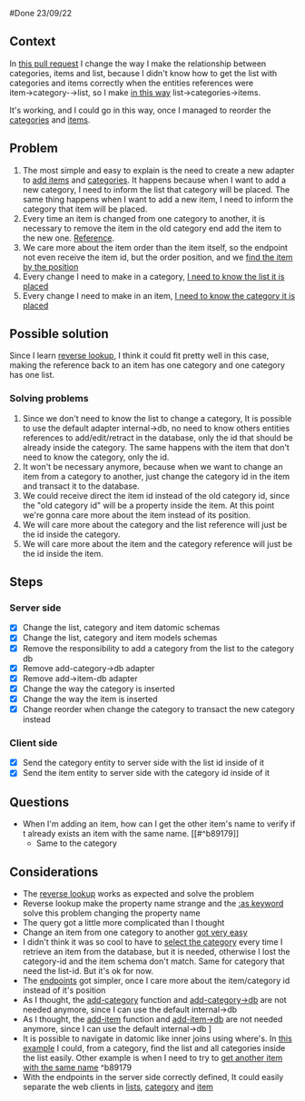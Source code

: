 #Done 23/09/22

## Context
In [this pull request](https://github.com/gumberss/PurchaseListinator/pull/18) I change the way I make the relationship between categories, items and list, because I didn't know how to get the list with categories and items correctly when the entities references were item→category-→list, so I make [in this way](https://github.com/gumberss/PurchaseListinator/pull/18/files#diff-974527977f9a720ad0c304f86b344ce42e8c3eb746bf096f3c44f607a5d155e6R90) list→categories→items.

It's working, and I could go in this way, once I managed to reorder the [categories](https://github.com/gumberss/PurchaseListinator/pull/19) and [items](https://github.com/gumberss/PurchaseListinator/pull/20).

## Problem
1. The most simple and easy to explain is the need to create a new adapter to [add items](https://github.com/gumberss/PurchaseListinator/pull/20/files#diff-e9649d1f9ae2a0780016f3725beb7d0cba1011a5e9d93fb34047e5cb6bc47169R8) and [categories](https://github.com/gumberss/PurchaseListinator/pull/19/files#diff-f96e01fcb18149ff31223d8b50a76d852e9cb7b0115f220ccf74eafe722da850R7). It happens because when I want to add a new category, I need to inform the list that category will be placed. The same thing happens when I want to add a new item, I need to inform the category that item will be placed.
2. Every time an item is changed from one category to another, it is necessary to remove the item in the old category end add the item to the new one. [Reference](https://github.com/gumberss/PurchaseListinator/pull/21/files#diff-10a6144bb9c8baae025180917c37e74cbcd197987a0d1880ae5f690a0df285e7R45). 
3. We care more about the item order than the item itself, so the endpoint not even receive the item id, but the order position, and we [find the item by the position](https://github.com/gumberss/PurchaseListinator/pull/21/files#diff-10a6144bb9c8baae025180917c37e74cbcd197987a0d1880ae5f690a0df285e7R44)
4. Every change I need to make in a category, [I need to know the list it is placed](https://github.com/gumberss/PurchaseListinator/commit/07c31d8bba04e4c62304a8d7ee6d0c13c90d57d2#diff-f96e01fcb18149ff31223d8b50a76d852e9cb7b0115f220ccf74eafe722da850R7) 
5. Every change I need to make in an item, [I need to know the category it is placed](https://github.com/gumberss/PurchaseListinator/commit/89b27b66e7349f0b9dc3eaed81d865b0e7968366#diff-e9649d1f9ae2a0780016f3725beb7d0cba1011a5e9d93fb34047e5cb6bc47169R8)


## Possible solution
Since I learn [reverse lookup](https://docs.datomic.com/on-prem/query/pull.html#reverse-lookup), I think it could fit pretty well in this case, making the reference back to an item has one category and one category has one list. 

### Solving problems
1. Since we don't need to know the list to change a category, It is possible to use the default adapter internal->db, no need to know others entities references to add/edit/retract in the database, only the id that should be already inside the category. The same happens with the item that don't need to know the category, only the id.
2. It won't be necessary anymore, because when we want to change an item from a category to another, just change the category id in the item and transact it to the database.
3. We could receive direct the item id instead of the old category id, since the "old category id" will be a property inside the item. At this point we're gonna care more about the item instead of its position.
4. We will care more about the category and the list reference will just be the id inside the category.
5. We will care more about the item and the category reference will just be the id inside the item.

## Steps

### Server side
- [x] Change the list, category and item datomic schemas
- [x] Change the list, category and item models schemas
- [x] Remove the responsibility to add a category from the list to the category db
- [x] Remove add-category->db adapter 
- [x] Remove add->item-db adapter
- [x] Change the way the category is inserted
- [x] Change the way the item is inserted
- [x] Change reorder when change the category to transact the new category instead 

### Client side
- [x] Send the category entity to server side with the list id inside of it
- [x] Send the item entity to server side with the category id inside of it

## Questions
- When I'm adding an item, how can I get the other item's name to verify if t already exists an item with the same name. [[#^b89179]]
	- Same to the category 


## Considerations
- The [reverse lookup](https://github.com/gumberss/PurchaseListinator/pull/22/files#diff-974527977f9a720ad0c304f86b344ce42e8c3eb746bf096f3c44f607a5d155e6R86) works as expected and solve the problem
- Reverse lookup make the property name strange and the [:as keyword](https://github.com/gumberss/PurchaseListinator/pull/22/files#diff-974527977f9a720ad0c304f86b344ce42e8c3eb746bf096f3c44f607a5d155e6R87) solve this problem changing the property name 
- The query got a little more complicated than I thought
- Change an item from one category to another [got very easy](https://github.com/gumberss/PurchaseListinator/pull/22/files#diff-10a6144bb9c8baae025180917c37e74cbcd197987a0d1880ae5f690a0df285e7R44)
- I didn't think it was so cool to have to [select the category](https://github.com/gumberss/PurchaseListinator/pull/22/files#diff-e225d609d714f08be8ae8d039e8909d45411546ac7cce11631cd885ba42d3e17R96) every time I retrieve an item from the database, but it is needed, otherwise I lost the category-id and the item schema don't match. Same for category that need the list-id. But it's ok for now.
- The [endpoints](https://github.com/gumberss/PurchaseListinator/pull/22/files#diff-358ee9063cd0e6b5f6e0ca7d8118de6568c1fc4151ff4a51d87c50504f34c7d4L125) got simpler, once I care more about the item/category id instead of it's position
- As I thought, the [add-category](https://github.com/gumberss/PurchaseListinator/pull/22/files#diff-974527977f9a720ad0c304f86b344ce42e8c3eb746bf096f3c44f607a5d155e6L86) function and [add-category->db](https://github.com/gumberss/PurchaseListinator/pull/22/files#diff-f96e01fcb18149ff31223d8b50a76d852e9cb7b0115f220ccf74eafe722da850L7) are not needed anymore, since I can use the default internal->db 
- As I thought, the [add-item](https://github.com/gumberss/PurchaseListinator/pull/22/files#diff-283acafe7867d900bc2744e5477941f87e678ae57abfcd6af8451db6657b8473L91) function and [add-item->db](https://github.com/gumberss/PurchaseListinator/pull/22/files#diff-e9649d1f9ae2a0780016f3725beb7d0cba1011a5e9d93fb34047e5cb6bc47169L8) are not needed anymore, since I can use the default internal->db ]
- It is possible to navigate in datomic like inner joins using where's. In [this example](https://github.com/gumberss/PurchaseListinator/pull/22/files#diff-283acafe7867d900bc2744e5477941f87e678ae57abfcd6af8451db6657b8473R79) I could, from a category, find the list and all categories inside the list easily. Other example is when I need to try to [get another item with the same name](https://github.com/gumberss/PurchaseListinator/pull/22/files#diff-e225d609d714f08be8ae8d039e8909d45411546ac7cce11631cd885ba42d3e17R50) ^b89179
- With the endpoints in the server side correctly defined, It could easily separate the web clients in [lists](https://github.com/gumberss/FinanceControlinatorMobile/pull/94/files#diff-0fa06487138fe5f9a5334e1cf50747a3e41c0f06afd7c7dfc025f6a7d2a73cc2R4), [category](https://github.com/gumberss/FinanceControlinatorMobile/pull/94/files#diff-7d3816c1ec08a0000e3241947be2817704569e8653d97dbc31218ebb4dad7fa6R1) and [item](https://github.com/gumberss/FinanceControlinatorMobile/pull/94/files#diff-20b32275f26469e166c2abd27dfb186f6e0544e6ff03cc751e4b6aefea448870R2)
